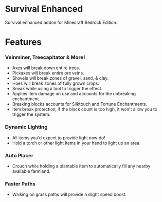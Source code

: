 # Survival Enhanced
Survival enhanced addon for Minecraft Bedrock Edition.

# Features

### Veinminer, Treecapitator & More!
- Axes will break down entire trees.
- Pickaxes will break entire ore veins.
- Shovels will break zones of gravel, sand, & clay.
- Hoes will break zones of fully grown crops.
- Sneak while using a tool to trigger the effect.
- Applies item damage on use and accounts for the unbreaking enchantment.
- Breaking blocks accounts for Silktouch and Fortune Enchantments.
- Item break protection, if the block count is too high, it won't allow you to trigger the system.

### Dynamic Lighting
- All items you'd expect to provide light now do!
- Hold a torch or other light items in your hand to light up an area.

### Auto Placer
- Crouch while holding a plantable item to automatically fill any nearby available farmland.

### Faster Paths
- Walking on grass paths will provide a slight speed boost.